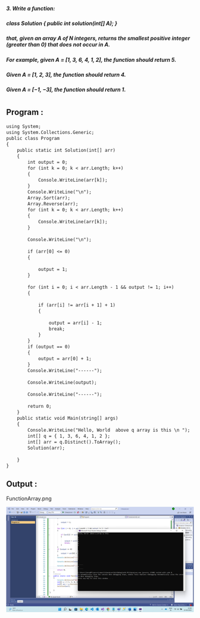 ##### 3.	Write a function:
##### class Solution { public int solution(int[] A); }
##### that, given an array A of N integers, returns the smallest positive integer (greater than 0) that does not occur in A.
##### For example, given A = [1, 3, 6, 4, 1, 2], the function should return 5.
##### Given A = [1, 2, 3], the function should return 4.
##### Given A = [−1, −3], the function should return 1.
#
## Program : 

```
using System;
using System.Collections.Generic;
public class Program
{
    public static int Solution(int[] arr)
    {
        int output = 0;
        for (int k = 0; k < arr.Length; k++)
        {
            Console.WriteLine(arr[k]);
        }
        Console.WriteLine("\n");
        Array.Sort(arr);
        Array.Reverse(arr);
        for (int k = 0; k < arr.Length; k++)
        {
            Console.WriteLine(arr[k]);
        }

        Console.WriteLine("\n");

        if (arr[0] <= 0)
        {

            output = 1;
        }

        for (int i = 0; i < arr.Length - 1 && output != 1; i++)
        {

            if (arr[i] != arr[i + 1] + 1)
            {

                output = arr[i] - 1;
                break;
            }
        }
        if (output == 0)
        {
            output = arr[0] + 1;
        }
        Console.WriteLine("------");

        Console.WriteLine(output);

        Console.WriteLine("------");

        return 0;
    }
    public static void Main(string[] args)
    {
        Console.WriteLine("Hello, World  above q array is this \n ");
        int[] q = { 1, 3, 6, 4, 1, 2 };
        int[] arr = q.Distinct().ToArray();
        Solution(arr);
   
    }
}

```


## Output : 
FunctionArray.png

 ![](images/FunctionArray.png)
